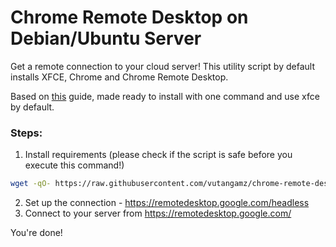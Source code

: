 # Chrome Remote Desktop on Debian/Ubuntu Server

Get a remote connection to your cloud server! This utility script by default installs XFCE, Chrome and Chrome Remote Desktop.

Based on [this](https://cloud.google.com/solutions/chrome-desktop-remote-on-compute-engine) guide, made ready to install with one command and use xfce by default.

### Steps:
1. Install requirements (please check if the script is safe before you execute this command!)
```sh
wget -qO- https://raw.githubusercontent.com/vutangamz/chrome-remote-desktop/master/install.sh | sudo bash
```
2. Set up the connection - https://remotedesktop.google.com/headless
3. Connect to your server from https://remotedesktop.google.com/

You're done!
